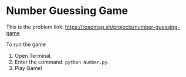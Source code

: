 # Number Guessing Game

This is the problem link: https://roadmap.sh/projects/number-guessing-game

To run the game
1. Open Terminal.
2. Enter the command: `python Number.py`.
3. Play Game!
